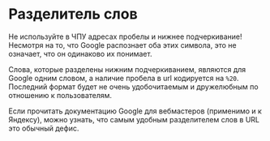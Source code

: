 # Разделитель слов

Не используйте в ЧПУ адресах пробелы и нижнее подчеркивание! Несмотря на то, что  Google распознает оба этих символа, это не означает, что он одинаково их понимает.

Слова, которые разделены нижним подчеркиванием, являются для Google одним словом, а наличие пробела в url кодируется на `%20`. Последний формат будет не очень удобочитаемым и дружелюбным по отношению к пользователям.

Если прочитать документацию Google для вебмастеров (применимо и к Яндексу), можно узнать, что самым удобным разделителем слов в URL это обычный дефис.
